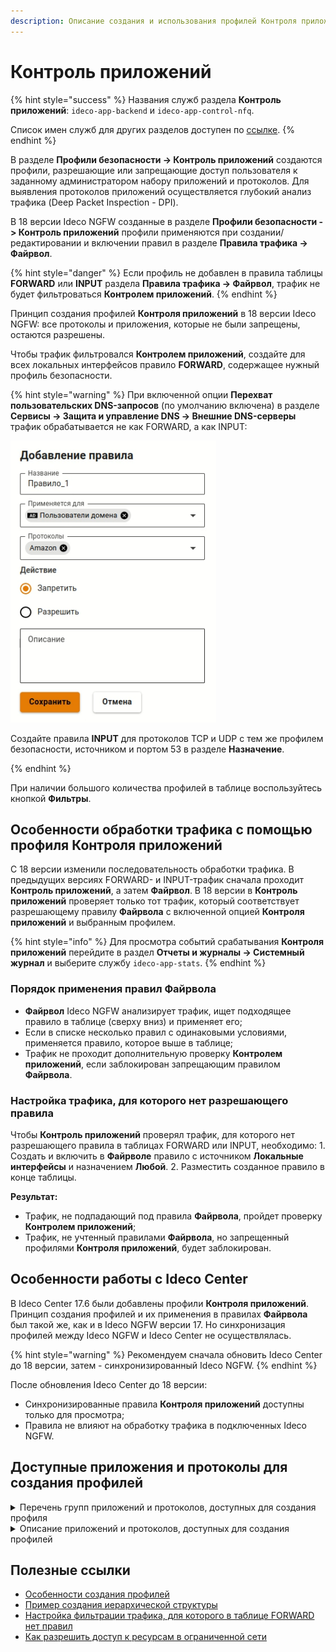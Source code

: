 ```yaml
---
description: Описание создания и использования профилей Контроля приложений. Особенности обработки трафика после обновления на 18 версию.
---
```


# Контроль приложений

{% hint style="success" %}
Названия служб раздела **Контроль приложений**: `ideco-app-backend` и `ideco-app-control-nfq`.

Список имен служб для других разделов доступен по [ссылке](/settings/server-management/terminal/README.md).
{% endhint %}

В разделе **Профили безопасности -> Контроль приложений** создаются профили, разрешающие или запрещающие доступ пользователя к заданному администратором набору приложений и протоколов. Для выявления протоколов приложений осуществляется глубокий анализ трафика (Deep Packet Inspection - DPI).

В 18 версии Ideco NGFW созданные в разделе **Профили безопасности -> Контроль приложений** профили применяются при создании/редактировании и включении правил в разделе **Правила трафика -> Файрвол**.

{% hint style="danger" %}
Если профиль не добавлен в правила таблицы **FORWARD** или **INPUT** раздела **Правила трафика -> Файрвол**, трафик не будет фильтроваться **Контролем приложений**.
{% endhint %}

Принцип создания профилей **Контроля приложений** в 18 версии Ideco NGFW: все протоколы и приложения, которые не были запрещены, остаются разрешены.

Чтобы трафик фильтровался **Контролем приложений**, создайте для всех локальных интерфейсов правило **FORWARD**, содержащее нужный профиль безопасности.

{% hint style="warning" %}
При включенной опции **Перехват пользовательских DNS-запросов** (по умолчанию включена) в разделе **Сервисы -> Защита и управление DNS -> Внешние DNS-серверы** трафик обрабатывается не как FORWARD, а как INPUT:

![](/.gitbook/assets/application-control5.png)

Создайте правила **INPUT** для протоколов TCP и UDP с тем же профилем безопасности, источником и портом 53 в разделе **Назначение**.

{% endhint %}

При наличии большого количества профилей в таблице воспользуйтесь кнопкой **Фильтры**.

## Особенности обработки трафика с помощью профиля Контроля приложений

С 18 версии изменили последовательность обработки трафика. В предыдущих версиях FORWARD- и INPUT-трафик сначала проходит **Контроль приложений**, а затем **Файрвол**. В 18 версии в  **Контроль приложений** проверяет только тот трафик, который соответствует разрешающему правилу **Файрвола** с включенной опцией **Контроля приложений** и выбранным профилем.

{% hint style="info" %}
Для просмотра событий срабатывания **Контроля приложений** перейдите в раздел **Отчеты и журналы -> Системный журнал** и выберите службу `ideco-app-stats`.
{% endhint %}

### Порядок применения правил Файрвола

* **Файрвол** Ideco NGFW анализирует трафик, ищет подходящее правило в таблице (сверху вниз) и применяет его;
* Если в списке несколько правил с одинаковыми условиями, применяется правило, которое выше в таблице;
* Трафик не проходит дополнительную проверку **Контролем приложений**, если заблокирован запрещающим правилом **Файрвола**.

### Настройка трафика, для которого нет разрешающего правила

Чтобы **Контроль приложений** проверял трафик, для которого нет разрешающего правила в таблицах FORWARD или INPUT, необходимо:
1\. Создать и включить в **Файрволе** правило с источником **Локальные интерфейсы** и назначением **Любой**.
2\. Разместить созданное правило в конце таблицы.

**Результат:**

* Трафик, не подпадающий под правила **Файрвола**, пройдет проверку **Контролем приложений**;
* Трафик, не учтенный правилами **Файрвола**, но запрещенный профилями **Контроля приложений**, будет заблокирован.

## Особенности работы с Ideco Center

В Ideco Center 17.6 были добавлены профили **Контроля приложений**. Принцип создания профилей и их применения в правилах **Файрвола** был такой же, как и в Ideco NGFW версии 17. Но синхронизация профилей между Ideco NGFW и Ideco Center не осуществлялась.

{% hint style="warning" %}
Рекомендуем сначала обновить Ideco Center до 18 версии, затем - синхронизированный Ideco NGFW.
{% endhint %}

После обновления Ideco Center до 18 версии:

* Синхронизированные правила **Контроля приложений** доступны только для просмотра;
* Правила не влияют на обработку трафика в подключенных Ideco NGFW.

## Доступные приложения и протоколы для создания профилей

<details>

<summary>Перечень групп приложений и протоколов, доступных для создания профиля</summary>

* Стриминговые сервисы;
* Веб-ресурсы;
* Компьютерные игры;
* Видео-контент;
* Реклама;
* Контент для взрослых;
* Передача данных;
* Облачные сервисы;
* Виртуальные ассистенты;
* RPC;
* IoT-Scada;
* Удаленный доступ;
* Обновления ПО;
* Сети;
* Социальные сети;
* Криптовалюты;
* Обмен файлами;
* Системные;
* Базы данных;
* VoIP;
* VPN;
* Кибербезопасность;
* Музыка;
* Командная работа;
* Магазины;
* Чаты и мессенджеры;
* Почта;
* Медиа-контент;
* Майнинг.

</details>

<details>
<summary>Описание приложений и протоколов, доступных для создания профилей</summary>

**1kxun** \
 Китайский видеосервис. На нем представлены различные анимационные фильмы, телевидение, спорт и кино.
 
**AccuWeather** \
 Частная американская медиа-компания, предоставляющая коммерческие услуги по прогнозированию погоды по всему миру.
 
**Activision** \
 Американская компания по изданию и разработке компьютерных игр, разработчик Call of Duty.
 
**AdobeConnect** \
 Платформа веб-конференций, которая позволяет пользователям проводить онлайн-встречи, вебинары.
 
**ADS_Analytic_Track** \
 Отслеживание и аналитика рекламы (mobile marketing analytics and attribution platform).
 
**AFP** \
 Протокол представительского и прикладного уровней сетевой модели OSI, предоставляющий доступ к файлам в MacOS X.
 
**AJP** \
 Протокол, который может проводить входящие запросы с веб-сервера до сервера приложений.
 
**Alibaba** \
 Китайская публичная компания, работающая в сфере интернет-коммерции, владелец веб-порталов Taobao.com, Tmall, Alibaba.com и ряда других.
 
**AliCloud** \
 Компания, предоставляющая ресурсы для облачных вычислений, дочерняя компания Alibaba Group.
 
**Amazon** \
 Американская компания-разработчик платформ электронной коммерции и публично-облачных вычислений.
 
**AmazonAlexa** \
 Облачная голосовая служба Amazon.
 
**AmazonAWS** \
 Коммерческое публичное облако, поддерживаемое и развиваемое компанией Amazon.
 
**AmazonVideo** \
 Cтриминговый сервис компании Amazon.
 
**AmongUs** \
 Многопользовательская компьютерная игра.
 
**AMQP** \
 Открытый протокол прикладного уровня для передачи сообщений между компонентами системы.
 
**ANSI_C1222** \
 Протокол прикладного уровня, предназначенный для использования в сетях электросчетчиков Smart Grid.
 
**AnyDesk** \
 Приложение для удаленного рабочего стола, распространяемое AnyDesk Software GmbH.
 
**Apple** \
 Компания-производитель смартфонов и компьютерной техники.
 
**AppleiCloud** \
 Облачное хранилище от компании Apple, которое предоставляет пользователям доступ к их музыке, фотографиям, документам и другим файлам с любого устройства.
 
**AppleiTunes** \
 Медиаплеер для организации и воспроизведения музыки и фильмов, разработанный компанией Apple и бесплатно распространявшийся для платформ MacOS и Windows.
 
**ApplePush** \
 Сервис, созданный Apple для отправки уведомлений от сторонних приложений на устройства Apple.
 
**AppleSiri** \
 Облачный персональный помощник и вопросно-ответная система компании Apple.
 
**AppleStore** \
 Онлайн-магазин техники Apple и аксессуаров к ней.
 
**AppleTVPlus** \
 Американский стриминговый сервис, принадлежащий и управляемый компанией Apple.
 
**Armagetron** \
 Свободная компьютерная игра для операционных систем Linux, Windows, MacOS, FreeBSD и AmigaOS 4.
 
**AVAST** \
 Семейство антивирусных программ, разработанных компанией Avast для операционных систем Windows, MacOS, Android и iOS.
 
**AVASTSecureDNS** \
 Сервис защищенных DNS-серверов от компании Avast.
 
**Azure** \
 Облачная платформа компании Microsoft. Предоставляет возможность разработки, выполнения приложений и хранения данных на серверах, расположенных в распределенных дата-центрах.
 
**BACnet** \
 Сетевой протокол, применяемый в системах автоматизации зданий и сетях управления.
 
**Badoo** \
 Приложение для онлайн-знакомств.
 
**BeckhoffADS** \
 Открытый протокол обмена данными ADS на базе TCP/IP для общения с контроллером, разработанный BECKHOFF.
 
**BFCP** \
 Протокол предназначен для обмена презентациями и демонстрации рабочего стола в рамках видеоконференции.
 
**BFD** \
 Протокол обнаружения двунаправленной пересылки, который используется для обнаружения неисправностей между двумя маршрутизаторами или коммутаторами.
 
**BGP** \
 Протокол динамической маршрутизации.
 
**BITCOIN** \
 Криптовалюта, использующая децентрализованную систему для записи транзакций в блокчейне.
 
**BitTorrent** \
 Пиринговый протокол для кооперативного обмена файлами через интернет.
 
**BJNP** \
 Протокол обнаружения служб локальной сети, используемый принтерами и сканерами Canon. Компьютерные системы используют этот протокол для автоматического обнаружения устройств Canon в сети.
 
**Bloomberg** \
 Американская компания, информационное агентство, один из двух ведущих американских поставщиков финансовой информации для профессиональных участников финансовых рынков.
 
**Bluesky** \
 Bluesky Socialg представляет собой децентрализованную социальную платформу для микроблогов.
 
**Cachefly** \
 Поставщик сети доставки контента.
 
**CAPWAP** \
 Cетевой протокол с возможностью взаимодействия, который позволяет центральному контроллеру доступа к беспроводной локальной сети управлять набором беспроводных оконечных точек.
 
**Cassandra** \
 Распределенная система управления базами данных, относящаяся к классу NoSQL-систем и рассчитанная на создание масштабируемых хранилищ данных, представленных в виде хеша.
 
**Ceph** \
 Свободная программная объектная сеть хранения, обеспечивающая как файловый, так и блочный интерфейсы доступа.
 
**CHECKMK** \
 Протокол используется для мониторинга серверных и контейнерных систем в ИТ-инфраструктуре.
 
**CIP** \
 Информационно-управляющий протокол, который обеспечивает обмен сообщениями ввода/вывода в реальном времени и прямой обмен информационными сообщениями.
 
**CiscoSkinny** \
 Корпоративный (проприетарный) VoIP-протокол для управления взаимодействием между оконечными телефонными устройствами и сервером телефонной системы (IP-АТС).
 
**CiscoVPN** \
 Протокол VPN, разработанный компанией Cisco Systems.
 
**Citrix** \
 Программа, предоставляющая доступ к приложениям и рабочим столам с удаленного клиентского устройства с помощью ресурсов Citrix Virtual Apps and Desktops и Citrix DaaS.
 
**ClickHouse** \
 Система управления базами данных с открытым исходным кодом, построенная на основе колонок.
 
**Cloudflare** \
 Американская компания, предоставляющая услуги CDN, защиту от DDoS-атак, безопасный доступ к ресурсам и серверы DNS.
 
**CloudflareWarp** \
 Бесплатный VPN от CloudFlare, который проксирует все сетевые запросы в системе (включая обновления Windows и др. ПО, трафик многопользовательских игр, торренты).
 
**CNN** \
 Американский круглосуточный кабельный телеканал новостей.
 
**COAP** \
 Протокол для взаимодействия простых устройств, например, датчиков малой мощности, выключателей, клапанов, которые управляются или контролируются удаленно через интернет.
 
**CoD_Mobile** \
 Бесплатный шутер для устройств iOS и Android.
 
**Collectd** \
 Демон Unix, который собирает, передает и хранит данные о производительности компьютеров и сетевого оборудования.
 
**Controller_Area_Network** \
 Стандарт протокола связи, используемый для обмена данными между устройствами в автомобильной промышленности и других промышленных приложениях.
 
**Corba** \
 Технологический стандарт написания распределенных приложений, продвигаемый консорциумом OMG, и соответствующая ему информационная технология.
 
**CPHA** \
 Алгоритм хеширования, который может использоваться для безопасного хранения паролей в PTC.
 
**Crashlytics** \
 Инструмент отчетности о сбоях, который помогает выявлять ошибки.
 
**Crossfire** \
 Южнокорейский тактический сетевой шутер от первого лица, разработанный компанией SmileGate.
 
**CryNetwork** \
 Составной модуль для создания многопользовательских игр.
 
**Cybersec** \
 Компании сферы кибербезопасности: checkpoint.com norton.com, kaspersky.com, fortinet.com.
 
**Dailymotion** \
 Французский видеохостинг.
 
**DataSaver** \
 Функция для Chrome, которая позволяет значительно сократить использование мобильных данных.
 
**Dazn** \
 Спортивный стриминговый сервис.
 
**DCERPC** \
 Система удаленного вызова процедур, разработанная для Distributed Computing Environment.
 
**Deezer** \
 Французский интернет-сервис потоковой передачи музыки.
 
**DHCP** \
 Протокол, позволяющий сетевым устройствам автоматически получать IP-адрес и другие параметры, необходимые для работы в сети.
 
**DHCPV6** \
 Протокол динамического конфигурирования хостов для межсетевого протокола версии 6.
 
**Diameter** \
 Cеансовый протокол, созданный, отчасти, для преодоления некоторых ограничений протокола RADIUS.
 
**DirecTV** \
 Компания прямого теле-радиовещания в США, сигналы цифрового спутникового телевидения и радио передаются на территорию США и Латинской Америки.
 
**Discord** \
 Кроссплатформенная проприетарная система мгновенного обмена сообщениями с поддержкой VoIP и видеоконференций, предназначенная для использования различными сообществами по интересам.
 
**DisneyPlus** \
 Американский сервис потокового вещания типа OTT на основе подписки.
 
**DLEP** \
 Протокол маршрутизации с учетом радиосвязи (RAR).
 
**DNP3** \
 Протокол передачи данных, используемый для связи между компонентами АСУ ТП.
 
**DNS** \
 Протокол, используемый для получения IP адреса хоста по его доменному имени.
 
**DNScrypt** \
 Протокол шифрования DNS-трафика.
 
**Dofus** \
 Массовая многопользовательская ролевая онлайн-игра (MMORPG), использующая Flash-графику и фэнтезийный сеттинг.
 
**DoH_DoT** \
 Протокол защиты DNS-трафика (запросов и ответов) от перехвата и подмены. В том числе включает в себя обычные DNS-запросы адресов DoT/DoH-серверов.
 
**Dota2** \
 Многопользовательская командная компьютерная игра в жанре MOBA, разработанная и изданная корпорацией Valve.
 
**DRDA** \
 Набор протоколов, обеспечивающих возможность связи между программами и системами баз данных на разных платформах и позволяющих распределять реляционные данные по нескольким платформам.
 
**Dropbox** \
 Файловый хостинг компании Dropbox Inc, включающий персональное облачное хранилище, синхронизацию файлов и программу-клиент.
 
**DTLS** \
 Протокол передачи данных, обеспечивающий защищенность соединений для протоколов, использующих датаграммы.
 
**EAQ** \
 Entitade Aferidora da Qualidade de Banda Larga - эксцентричный протокол VoIP/конференц-связи, который редко встречается в реальной жизни.
 
**eBay** \
 Американская компания, предоставляющая услуги в областях интернет-аукционов и интернет-магазинов.
 
**Edgecast** \
 Децентрализованное приложение для потоковой передачи видео, построенное на собственной технологии блокчейн THETA со смарт-контрактами.
 
**eDonkey** \
 Файлообменная сеть, построенная по принципу P2P на основе сетевого протокола прикладного уровня MFTP.
 
**EGP** \
 Устаревший протокол обмена информации между маршрутизаторами нескольких автономных систем.
 
**Elasticsearch** \
 Тиражируемая программная поисковая система.
 
**ElectronicArts** \
 Американская публичная транснациональная корпорация, занимающаяся распространением и изданием компьютерных игр (FIFA, Battlefield).
 
**EpicGames** \
 Американская компания, занимающаяся разработкой компьютерных игр и программного обеспечения, в частности - Fortnite.
 
**ETHEREUM** \
 Криптовалюта и платформа для создания децентрализованных онлайн-сервисов на базе блокчейна.
 
**EthernetGlobalData** \
 Протокол связи, разработанный GE Fanuc Automation для обмена данными в реальном времени между устройствами автоматизации и системами управления с использованием стандартной технологии Ethernet.
 
**EthernetIP** \
 Промышленный сетевой стандарт, который поддерживает неявный обмен сообщениями (обмен сообщениями ввода/вывода в реальном времени), явный обмен (обмен сообщениями) или оба и использует широко распространенные коммерческие чипы связи Ethernet и физические носители.
 
**Ether-S-Bus** \
 Промышленный протокол управления, используемый компанией SAIA Burgess.
 
**EtherSIO** \
 Протокол используется для передачи данных между программируемыми логическими контроллерами и удаленными устройствами ввода/вывода производства компании Saia-Burgess Controls Ltd.
 
**Facebook** \
 Крупнейшая социальная сеть в мире, которой владеет компания Meta Platforms.
 
**FacebookMessenger** \
 Приложение для обмена мгновенными сообщениями и видео, созданное Meta.
 
**FacebookVoip** \
 Голосовые и видеозвонки в FaceBook.
 
**FastCGI** \
 Клиент-серверный протокол взаимодействия веб-сервера и приложения, дальнейшее развитие технологии CGI.
 
**FbookReelStory** \
 Короткие видеоролики на Facebook.
 
**FINS** \
 Открытый протокол связи поддерживаемый большинством контроллеров и сетей разработки компании Omron.
 
**FIX** \
 Протокол передачи данных, являющийся международным стандартом для обмена данными между участниками биржевых торгов в режиме реального времени.
 
**FLUTE** \
 Доставка файлов по однонаправленному транспорту.
 
**FortiClient** \
 Комплексное решение безопасности, предназначенное для защиты компьютеров и ноутбуков. Также имеет версии для планшетов и мобильных устройств под управлением Android и Apple iOS.
 
**FTP_CONTROL** \
 Протокол, предназначенный для передачи файлов в компьютерных сетях.
 
**FTP_DATA** \
 Протокол доступа, предназначенный для удаленной передачи файлов в компьютерных сетях.
 
**FTPS** \
 Расширение широко используемого протокола передачи файлов FTP, которое добавляет поддержку для криптографических протоколов уровней транспортной безопасности и защищенных сокетов.
 
**Fuze** \
 Файловая система в пользовательском пространстве для Unix-подобных операционных систем, позволяющая непривилегированным пользователям создавать собственные файловые системы без редактирования кода ядра.
 
**GaijinEntertainment** \
 Частная компания, разработчик и издатель компьютерных игр, в частности - War Thunder.
 
**Gearman** \
 Платформа приложений с открытым исходным кодом, предназначенная для распределения соответствующих компьютерных задач на несколько компьютеров.
 
**GeForceNow** \
 Облачный игровой сервис компании Nvidia.
 
**GenshinImpact** \
 Компьютерная игра в жанре action-adventure с открытым миром и элементами RPG, разработанная китайской компанией miHoYo Limited.
 
**Git** \
 Распределенная система управления версиями.
 
**GitHub** \
 Крупнейший веб-сервис для хостинга IT-проектов и их совместной разработки.
 
**GitLab** \
 Веб-инструмент жизненного цикла DevOps с открытым исходным кодом, представляющий систему управления репозиториями кода для Git с собственной вики, системой отслеживания ошибок, CI/CD пайплайном и другими функциями.
 
**GMail** \
 Бесплатная почтовая служба от компании Google. Предоставляет доступ к почтовым ящикам через веб-интерфейс и по протоколам POP3, SMTP и IMAP, а также в приложении Gmail на Android.
 
**Gnutella** \
 Протокол для распределенного обмена файлами, в основном, музыкальными.
 
**Google** \
 Американская технологическая компания, которая специализируется на поисковых технологиях, искусственном интеллекте, онлайн-рекламе, программном обеспечении, бытовой электронике.
 
**GoogleCall** \
 Аудио- и видеозвонки, совершаемые с помощью (любых) приложений Google (например, Google Meet).
 
**GoogleChat** \
 Коммуникационный сервис, разработанный компанией Google.
 
**GoogleClassroom** \
 Облачная платформа для организации образовательного процесса.
 
**GoogleCloud** \
 Предоставляемый компанией Google набор облачных служб. Выполняются на той же инфраструктуре, которую Google использует для своих продуктов, предназначенных для конечных потребителей.
 
**GoogleDocs** \
 Текстовый онлайн-процессор, входящий в состав бесплатного веб-пакета редакторов GoogleDocs.
 
**GoogleDrive** \
 Сервис хранения, редактирования и синхронизации файлов, разработанный компанией Google. Его функции включают хранение файлов в интернете, общий доступ к ним и совместное редактирование.
 
**GoogleMaps** \
 Набор приложений, построенных на основе бесплатного картографического сервиса и технологии, предоставляемых компанией Google.
 
**GoogleMeet** \
 Сервис видео-телефонной связи и видеоконференций, разработанный компанией Google.
 
**GoogleServices** \
 Набор приложений и API, которые реализуют дополнительные возможности на устройствах Android. Сервисы Google для мобильных устройств включают основные приложения: Google Play, Gmail, Google Map, YouTube и Chrome.
 
**GoTo** \
 Американская компания, предоставляющая услуги телефонных систем для бизнеса, контакт-центров и продукты для ИТ-поддержки.
 
**GRE** \
 Протокол туннелирования сетевых пакетов, разработанный компанией Cisco Systems.
 
**GTP_C** \
 Группа протоколов соединения на основе IP, используемая в сетях GSM, UMTS и LTE.
 
**GTP_PRIME** \
 Группа протоколов связи на основе IP, используемых для передачи услуг пакетной радиосвязи общего пользования (GPRS) в сетях GSM, UMTS, LTE.
 
**GTP_U** \
 Протокол используется для транспортировки пользовательских данных между пакетной сетью и радиосетью.
 
**GTP** \
 Протокол туннелирования GPRS.
 
**Guildwars** \
 Фэнтезийная массовая многопользовательская ролевая онлайн-игра, разработанная компанией ArenaNet и выпущенная компанией NCsoft в 2005 году.
 
**H323** \
 Набор стандартов для передачи мультимедиа-данных по сетям с пакетной передачей.
 
**HalfLife2** \
 Компьютерная игра, научно-фантастический шутер от первого лица.
 
**HAProxy** \
 Программное обеспечение для балансировки нагрузки для TCP и HTTP-приложений посредством распределения входящих запросов на несколько обслуживающих серверов.
 
**HART-IP** \
 Адресуемый по магистрали удаленный преобразователь по IP. В основном используется для обмена данными в качестве стандартного глобального протокола между интеллектуальными устройствами и системой управления и некоторой интеллектуальной системой.
 
**HBO** \
 Американский телеканал, принадлежащий компании WarnerMedia.
 
**Heroes_of_the_Storm** \
 Онлайн-игра, разработанная Blizzard Entertainment для Microsoft Windows и MacOS.
 
**HiSLIP** \
 Коммуникационный протокол для измерительного и тестового оборудования с использованием технологии VISA.
 
**HL7** \
 Стандарт обмена, управления и интеграции электронной медицинской информации.
 
**HLS** \
 Протокол для потоковой передачи медиа на основе HTTP, разработанный компанией Apple.
 
**HotspotShield** \
 Программное обеспечение для организации виртуальной частной сети, обеспечивающей безопасную передачу данных по шифрованному соединению, защищенному от прослушивания.
 
**HP_VIRTGRP** \
 Протокол HP Virtual Machine Group Management - часть пакета виртуализации, используемого в серверных средах HP.
 
**HSRP** \
 Протокол маршрутизации семейства FHRP (англ. First-hop redundancy protocols), разработанный компанией Cisco и стандартизованный в RFC 2281.
 
**HTTP_Connect** \
 Метод HTTP, который запускает двустороннюю связь с запрошенным ресурсом. Метод можно использовать для открытия туннеля.
 
**HTTP_Proxy** \
 Тип прокси-сервера, который действует как сервер-посредник между клиентом и веб-сервером.
 
**HTTP** \
 Протокол для получения с серверов гипертекстовых документов в формате HTML.
 
**HTTP2** \
 Вторая крупная версия сетевого протокола HTTP, используемая для доступа к World Wide Web.
 
**Huawei** \
 Трафик устройств Huawei.
 
**HuaweiCloud** \
 Мобильное облако Huawei.
 
**Hulu** \
 Cтриминговый сервис по подписке, принадлежащий The Walt Disney Company.
 
**i3D** \
 Протокол с низкой задержкой, используемый в основном игровыми серверами.
 
**IAX** \
 Протокол обмена VoIP-данными между IP-АТС Asterisk и другим аналогичным софтсвичом или VoIP-телефоном.
 
**IceCast** \
 Протокол для организации потокового цифрового аудиовещания и видеовещания.
 
**iCloudPrivateRelay** \
 Сервис для маскировки IP-адреса пользователя с целью сохранения его конфиденциальности.
 
**ICMP** \
 Протокол третьего уровня модели OSI, который используется для диагностики проблем со связностью в сети.
 
**ICMPV6** \
 Протокол управляющих сообщений для межсетевого протокола версии 6.
 
**IEC60870** \
 Набор протоколов для контроля и управления с использованием постоянного соединения.
 
**IEC62056** \
 Набор стандартов Международной электротехнической комиссии для обмена данными учета электроэнергии.
 
**IEEE-C37118** \
 Потоковый протокол для обмена и передачи данных синхрофазоров (или PMU), которые фиксируют устойчивое состояние или динамический отклик энергосистемы. Обеспечивает высокоскоростную передачу большого количества данных в режиме реального времени.
 
**IFLIX** \
 Малайзийский бесплатный видеосервис.
 
**IGMP** \
 Протокол управления групповой передачей данных в сетях, основанных на протоколе IP. Используется маршрутизаторами и IP-узлами для организации сетевых устройств в группы.
 
**iHeartRadio** \
 Американская платформа бесплатного вещания, подкастов и потокового радио, принадлежащая iHeartMedia.
 
**IMAP** \
 Протокол для доступа к электронной почте.
 
**IMAPS** \
 Протокол для осуществления доступа к электронной почте, включающий в себя обязательное шифрование.
 
**IMO** \
 Веб-сервис и кроссплатформенное приложение для мгновенного обмена сообщениями и VoIP-звонков.
 
**Instagram** \
 Американская социальная сеть для обмена фотографиями и видео.
 
**IP_in_IP** \
 Протокол IP-туннелирования, который инкапсулирует один IP-пакет в другой IP-пакет.
 
**IP_PIM** \
 Семейство многоадресных протоколов маршрутизации для IP сетей, созданное для решения проблем групповой маршрутизации.
 
**IPP** \
 Протокол, используемый для передачи документов на печать.
 
**IPSec** \
 Набор протоколов для обеспечения защиты данных, передаваемых по межсетевому протоколу IP.
 
**iQIYI** \
 Китайская онлайн-видеоплатформа, предлагающая широкий спектр оригинального и лицензионного контента, включая фильмы, драмы, развлекательные шоу и аниме.
 
**IRC** \
 Протокол прикладного уровня для обмена сообщениями в режиме реального времени.
 
**ISO9506-1-MMS** \
 Протокол передачи данных реального времени и команд диспетчерского управления между сетевыми устройствами и/или программными приложениями.
 
**Jabber** \
 Протокол основе на XML, открытый для использования. Предназначен для мгновенного обмена сообщениями и информацией о присутствии в режиме, приближенному к реального времени.
 
**JRMI** \
 Протокол удаленного вызова методов Java.
 
**JSON-RPC** \
 Протокол удаленного вызова процедур, использующий JSON для кодирования сообщений.
 
**Kafka** \
 Распределенный программный брокер сообщений с открытым исходным кодом.
 
**KakaoTalk_Voice** \
 Популярный в Южной Корее мессенджер, который поддерживает мгновенную передачу сообщений, позволяет отправлять файлы, а также совершать аудиозвонки и видеозвонки.
 
**KakaoTalk** \
 Бесплатное мобильное приложение для мгновенного обмена сообщениями для смартфонов.
 
**KCP** \
 Протокол связи, который максимально использует полосу пропускания для надежной связи с низкой задержкой.
 
**Kerberos** \
 Протокол аутентификации, который предлагает механизм взаимной аутентификации клиента и сервера перед установлением связи между ними.
 
**Kismet** \
 Сетевой детектор, анализатор пакетов и система обнаружения вторжений для беспроводных локальных сетей стандарта 802.11.
 
**KNXnet_IP** \
 Протокол автоматизации зданий, который обеспечивает обмен данными и управляющей информацией через IP-сети, расширяя стандарт KNX для автоматизации дома и зданий.
 
**LastFM** \
 Сервис для прослушивания музыки онлайн.
 
**LDAP** \
 Протокол для доступа к службе каталогов X.500.
 
**LDP** \
 Протокол маршрутизации, используемый для установления и поддержания путей с коммутацией меток в сети с многопротокольной коммутацией меток (MPLS).
 
**Likee** \
 Социальная сеть, пользователи которой могут создавать и распространять короткие музыкальные видео.
 
**Line** \
 Приложение для смартфонов и ПК, средство моментального обмена сообщениями.
 
**LineCall** \
 Система звонков/видеоконференций, используемая в популярном мобильном приложении для обмена сообщениями LINE.
 
**Linkedin** \
 Американская социальная сеть для поиска и установления деловых контактов.
 
**LISP** \
 Протокол маршрутизации, построенный на идее разделения топологического расположения точки присоединения к сети и идентификации узла.
 
**Livestream** \
 Платная стриминговая платформа, которая позволяет клиентам загружать живое видео со своих мобильных устройств и компьютерных камер через интернет.
 
**LLMNR** \
 Протокол, основанный на формате пакета данных DNS, который позволяет компьютерам выполнять разрешение имен хостов в локальной сети.
 
**LoLWildRift** \
 League of Legends: Wild Rift - мобильная игра в жанре MOBA.
 
**LotusNotes** \
 Программный продукт, платформа для автоматизации совместной деятельности рабочих групп, содержащий в себе средства электронной почты, персональных и групповых электронных календарей, службы мгновенных сообщений и среду исполнения приложений делового взаимодействия.
 
**MapleStory** \
 Бесплатная многопользовательская ролевая онлайн-игра, разработанная южнокорейской компанией Wizet.
 
**Mastodon** \
 Бесплатное программное обеспечение с открытым исходным кодом для запуска самостоятельных служб социальных сетей. Он имеет функции микроблогов, аналогичные Twitter.
 
**MDNS** \
 Многоадресный протокол DNS, используемый для преобразования имени хостов в IP-адреса в небольших сетях, не включающих локальный сервер имен.
 
**Megaco** \
 Протокол для управления функциями шлюза на границе пакетной сети.
 
**Memcached** \
Протокол кеширования, используемый для ускорения динамических веб-приложений путем кеширования данных в памяти.

**MerakiCloud** \
 Сервис компании Cisco, предоставляющий доступ к облачным технологиям.
 
**MGCP** \
 Протокол управления медиашлюзами.
 
**Microsoft** \
 Американская корпорация-разработчик в сфере проприетарного программного обеспечения для различного рода вычислительной техники: персональных компьютеров, игровых приставок, КПК, мобильных телефонов и прочего.
 
**Microsoft365** \
 Набор веб-сервисов на основе платформы Microsoft Office, электронная почта, функции для общения и управления документами, которые распространяются на основе подписки по схеме программное обеспечение как услуга.
 
**Mining** \
 Протоколы, использующиеся программами-майнерами.
 
**Modbus** \
 Протокол, основанный на архитектуре ведущий - ведомый, применяется в промышленности для организации связи между электронными устройствами.
 
**Monero** \
 Криптовалюта на основе протокола CryptoNote, ориентированная на повышенную конфиденциальность транзакций.
 
**MongoDB** \
 Протокол, используемый для взаимодействия клиентов и серверов MongoDB.
 
**MPEG_TS** \
 Протокол для передачи аудиоданных и видеоданных, описанных в MPEG2.
 
**MpegDash** \
 Протокол потоковой передачи данных, предоставляющий возможность доставки потокового мультимедиа-контента через интернет по протоколу HTTP.
 
**MQTT** \
 Упрощенный сетевой протокол, работающий поверх, ориентированный на обмен сообщениями между устройствами по принципу "издатель - подписчик".
 
**MS_OneDrive** \
 Облачное хранилище компании Microsoft. Является частью спектра онлайновых услуг Windows Live.
 
**MS-RPCH** \
 Microsoft RPC-over-HTTP (RPC через HTTP) позволяет клиентам RPC подключаться через интернет к программам сервера RPC и выполнять удаленные вызовы процедур.
 
**MsSQL-TDS** \
 Протокол прикладного уровня, используемый для передачи данных между сервером базы данных и клиентом.
 
**Mullvad** \
 Сервис по поставке услуг виртуальной частной сети (VPN) с открытым исходным кодом, работает с использованием протоколов WireGuard и OpenVPN.
 
**Mumble** \
 Свободное кроссплатформенное VoIP-приложение с открытым кодом, включающее особую технологию «позиционирования звука», как основную отличительную особенность.
 
**Munin** \
 Бесплатное программное приложение для мониторинга компьютерных систем, сети и инфраструктуры с открытым исходным кодом.
 
**MySQL** \
 Протокол, используемый для взаимодействия клиентов и серверов MySQL.
 
**Nano** \
 Консольный текстовый редактор для UNIX и Unix-подобных операционных систем.
 
**NAT-PMP** \
 Сетевой протокол для автоматической установки параметров преобразования сетевых адресов и конфигураций переадресации портов без участия пользователя.
 
**Nats** \
 Система обмена сообщениями с открытым исходным кодом.
 
**NestLogSink** \
 Система логирования для домашней системы пожарной безопасности от Google.
 
**NetBIOS** \
 Протокол, используемый для обнаружения компьютеров в сети.
 
**NetEaseGames** \
 Трафик различных игр NetEase.
 
**Netflix** \
 Cтриминговый сервис фильмов и сериалов.
 
**NetFlow** \
 Протокол, предназначенный для учета сетевого трафика, разработанный компанией Cisco Systems.
 
**NFS** \
 Протокол сетевого доступа к файловым системам.
 
**Nintendo** \
 Японская компания, специализирующаяся на создании видеоигр и игровых систем.
 
**NOE** \
 New Office Environment - протокол VoIP, используемый совместимыми телефонными системами Alcatel-Lucent.
 
**NoMachine** \
 Проект итальянской компании Medialogic S.p.A. для дистанционной работы.
 
**Ntop** \
 Программное обеспечение, которое исследует компьютерную сеть.
 
**NTP** \
 Протокол для синхронизации внутренних часов компьютера.
 
**Nvidia** \
 Американская технологическая компания, разработчик графических процессоров и систем на чипе (SoC).
 
**OCS** \
 Спецификация программных интерфейсов класса REST для интеграции социальных интернет-коммуникаций в среды рабочего стола.
 
**OCSP** \
 Протокол, используемый для получения статуса отзыва цифрового сертификата X.509.
 
**OICQ** \
 Распространенный в Китае сервис мгновенного обмена сообщениями.
 
**Ookla** \
 Американская компания, которая владеет сервисом по измерению скорости интернета Speedtest.
 
**OPC-UA** \
 Программный интерфейс для промышленного протокола связи и модели данных. Используется для связи между конечными устройствами различных производителей по принципу клиент/сервер.
 
**OpenDNS** \
 Протокол, предоставляющий общедоступные DNS-серверы.
 
**OpenFlow** \
 Протокол управления процессом обработки данных, передающихся по сети маршрутизаторами и коммутаторами.
 
**OpenVPN** \
 Протокол VPN c открытым исходным кодом.
 
**OpenWire** \
 Библиотека программирования потоков данных с открытым исходным кодом.
 
**OperaVPN** \
 VPN-клиент, встроенный в браузер Opera.
 
**Oracle** \
 Американская компания, специализируется на выпуске систем управления базами данных, связующего программного обеспечения, бизнес-приложений.
 
**OSPF** \
 Протокол динамической маршрутизации, основанный на технологии отслеживания состояния канала.
 
**Outlook** \
 Персональный информационный менеджер с функциями почтового клиента, входящий в пакет офисных программ Microsoft Office.
 
**Pandora** \
 Тип цифровой криптовалюты.
 
**Pastebin** \
 Веб-приложение, которое позволяет загружать отрывки текста, обычно фрагменты исходного кода, для возможности просмотра окружающими.
 
**PathofExile** \
 Бесплатная онлайн-ролевая игра в жанре экшен.
 
**PFCP** \
 Протокол, используемый для связи между функциями управления (CP) и пользователя (UP) в сетях 4G и 5G.
 
**PGM** \
 Протокол надежной многоадресной передачи данных.
 
**Pinterest** \
 Социальный интернет-сервис, фотохостинг, позволяющий пользователям добавлять в режиме онлайн-изображения.
 
**Playstation** \
 Игровая приставка, разработанная компанией Sony Computer Entertainment.
 
**PlayStore** \
 Онлайн-магазин приложений для Android.
 
**Pluralsight** \
 Платформа для онлайн-обучения.
 
**POP3** \
 Протокол, используемый клиентами электронной почты для получения почты с удаленного сервера по TСP.
 
**POPS** \
 Протокол, используемый клиентами электронной почты для получения почты с удаленного сервера по TCP, включающий в себя обязательное шифрование.
 
**PostgreSQL** \
 Протокол, используемый для взаимодействия клиентов и серверов PostgreSQL.
 
**PPTP** \
 Туннельный протокол типа точка-точка, позволяющий компьютеру устанавливать защищенное соединение с сервером за счет создания специального туннеля в стандартной, незащищенной сети.
 
**PrivateInternetAccess** \
 Персональная служба VPN.
 
**PROFINET_IO** \
 Протокол для связи реального времени (RT) и изохронного реального времени (IRT) с децентрализованной периферией.
 
**Protobuf** \
 Протокол сериализации (передачи) структурированных данных, предложенный Google как эффективная бинарная альтернатива текстовому формату XML.
 
**ProtonVPN** \
 Сервис по поставке услуг виртуальной частной сети (VPN), управляемый швейцарской компанией Proton AG.
 
**Psiphon** \
 Бесплатный инструмент для обхода цензуры в интернете с открытым исходным кодом, в котором используется сочетание технологий защищенной связи и обфускации.
 
**PTPv2** \
 Протокол синхронизации для промышленных сетей.
 
**QQ** \
 Протокол мгновенного обмена сообщениями.
 
**QUIC** \
 Экспериментальный интернет-протокол, позволяющий мультиплексировать несколько потоков данных между двумя компьютерами. Протокол работает поверх протокола UDP и содержит возможности шифрования, эквивалентные TLS и SSL.
 
**RADIUS** \
 Протокол удаленной аутентификации пользователей, представляет собой ключевой элемент в обеспечении безопасности и управлении доступом в сетях.
 
**Radmin** \
 Программа удаленного администрирования ПК для платформы Windows, которая позволяет полноценно работать на нескольких удаленных компьютерах с помощью графического интерфейса.
 
**Raft** \
 Компьютерная игра в жанре симулятор выживания в открытом мире, разработанная шведской компанией Redbeet Interactive и изданная Axolot Games.
 
**RakNet** \
 Кроссплатформенный сетевой сервис, разработанный Oculus VR для использования в игровой индустрии.
 
**RDP** \
 Протокол удаленного рабочего стола.
 
**Reddit** \
 Сайт, сочетающий черты социальной сети и форума, где зарегистрированные пользователи могут размещать ссылки на понравившуюся информацию в интернете и обсуждать ее.
 
**RESP** \
 Двоичный протокол, в котором используются управляющие последовательности, закодированные в стандартном ASCII.
 
**RiotGames** \
 Американская компания, разработчик видеоигр, издатель и организатор киберспортивных турниров (League of Legends).
 
**RipeAtlas** \
 Протокол зонда RIPE Atlas используется для крупнейшей в мире активной сети измерения Интернета.
 
**RMCP** \
 Протокол многоадресной передачи с ретрансляцией для предоставления услуг сквозной многоадресной передачи данных по сетям на базе IP-протокола.
 
**Roblox** \
 Игровая онлайн-платформа и система создания игр, позволяющая любому пользователю создавать свои собственные и играть в созданные другими игры.
 
**Roughtime** \
 Протокол с криптографической защитой на базе UDP, который используется для синхронизации времени серверов.
 
**RSH** \
 Протокол, позволяющий подключаться удаленно к устройству и выполнять на нем команды.
 
**RSYNC** \
 Утилита для удаленной синхронизации и копирования файлов.
 
**RTCP** \
 Протокол управления передачей в реальном времени.
 
**RTMP** \
 Проприетарный протокол потоковой передачи данных, в основном используемый для передачи потокового видео и аудиопотоков с веб-камер через интернет.
 
**RTP** \
 Протокол, используемый при передаче трафика реального времени.
 
**RTPS** \
 Real-Time Publish-Subscribe Protocol - это протокол реального времени для распределённых систем, обеспечивающий обмен структурированными данными.
 
**RTSP** \
 Real Time Streaming Protocol - потоковый протокол реального времени - позволяет управлять вещанием: выполнять несколько команд, такие как "старт", "стоп", "переход на определенное время".
  
**RX** \
 Клиент-серверный RPC-протокол, расширенная и объединенная версия старых протоколов R и RFTP.
 
**S7Comm** \
 Собственный протокол Siemens, который позволяет взаимодействовать с программируемыми логическими контроллерами (ПЛК) семейства Siemens S7-300/400.
 
**S7CommPlus** \
 Собственный протокол Siemens, который позволяет взаимодействовать с программируемыми логическими контроллерами (ПЛК) семейства Siemens S7-300/400. Сложнее протокола S7Comm и использует двухбайтовое поле под названием ID сессии для защиты от атак воспроизведения.
 
**Salesforce** \
 Американская компания, разработчик одноименной CRM-системы, предоставляемой по модели SaaS.
 
**SAP** \
 Протокол позволяет сетевым устройствам постоянно корректировать данные о том, какие сервисные услуги имеются сейчас в сети.
 
**SCTP** \
 Протокол управления потоком передачи с установлением соединения, как TCP, но передающий данные сообщениями, как UDP.
 
**SD-RTN** \
 Software Defined Real-time Network - собственный протокол компании Agora, предназначен для потоковой передачи данных с низкой задержкой.
 
**Service_Location_Protocol** \
 Протокол обнаружения сервисов, который позволяет компьютерам и иным устройствам находить сервисы в локальной сети без предварительной конфигурации.
 
**sFlow** \
 Протокол, используемый для сбора, отправки и анализа информации о сетевом трафике в целях мониторинга.
 
**Showtime** \
 Американский кабельный телевизионный канал.
 
**Signal** \
 Криптографический протокол, созданный для обеспечения сквозного шифрования голосовых вызовов, видеозвонков и мгновенных сообщений.
 
**SignalVoip** \
 Протокол голосовой связи в мессенджере Signal.
 
**Sina** \
 Китайская интернет-компания, владеет аналогом Twitter - сервисом Sina Weibo.
 
**SinaWeibo** \
 Китайский сервис микроблогов, запущенный компанией Sina Corp.
 
**SIP** \
 Протокол передачи данных, описывающий способ установления и завершения пользовательского сеанса связи, включающего обмен мультимедийным содержимым (IP-телефония, видео- и аудиоконференции, мгновенные сообщения, онлайн-игры).
 
**SiriusXMRadio** \
 Американская радиовещательная компания в сфере спутникового радио и онлайн-радио.
 
**Skype_Teams** \
 Сервис Microsoft, предназначенный для командной работы и обмена информацией между участниками проекта или команды.
 
**Skype_TeamsCall** \
 Бесплатное проприетарное программное обеспечение с закрытым кодом, обеспечивающее видеосвязь через интернет. Опционально использует технологии пиринговых сетей, а также платные услуги для звонков на мобильные и стационарные телефоны.
 
**Slack** \
 Корпоративный мессенджер.
 
**SMBv1** \
 Протокол для общего доступа к файлам, который позволяет приложениям компьютера читать и записывать файлы, а также запрашивать службы серверных программ в компьютерной сети.
 
**SMBv23** \
 Протокол для общего доступа к файлам, который позволяет приложениям компьютера читать и записывать файлы, а также запрашивать службы серверных программ в компьютерной сети.
 
**SMPP** \
 Протокол одноранговой передачи коротких сообщений.
 
**SMTP** \
 Протокол, предназначенный для передачи электронной почты.
 
**SMTPS** \
 Протокол для передачи электронной почты, включающий в себя обязательное шифрование.
 
**Snapchat** \
 Мобильное приложение обмена сообщениями с прикрепленными фото и видео.
 
**SnapchatCall** \
 Протокол голосовой передачи, основанный на VoIP, в мессенджере Snapchat.
 
**SNMP** \
 Протокол для управления устройствами в IP-сетях.
 
**SOAP** \
 Протокол обмена структурированными сообщениями в распределенной вычислительной среде.
 
**SOCKS** \
 Протокол сеансового уровня модели OSI, который позволяет пересылать пакеты от клиента к серверу через прокси-сервер прозрачно (незаметно для них) и таким образом использовать сервисы за межсетевыми экранами (файрволами).
 
**Softether** \
 Бесплатное кроссплатформенное многопротокольное программное обеспечение VPN-клиента и VPN-сервера с открытым исходным кодом.
 
**SOMEIP** \
 Автомобильное программное обеспечение, которое может использоваться для передачи управляющих сообщений.
 
**SoundCloud** \
 Онлайн-платформа для распространения оцифрованной звуковой информации (например, музыкальных произведений).
 
**Source_Engine** \
 Игровой сервис, разработанный Valve Corporation для собственного использования и лицензирования другими разработчиками.
 
**Spotify** \
 Стриминговый сервис, позволяющий легально прослушивать музыкальные композиции, аудиокниги и подкасты, не скачивая их на устройство.
 
**SRTP** \
 Протокол, определяющий профиль протокола RTP. Предназначен для шифрования, установления подлинности сообщения, целостности, защиты от подмены данных RTP в однонаправленных и multicast-передачах медиа и приложениях.
 
**SSDP** \
 Протокол, служащий для объявления и обнаружения сетевых сервисов.
 
**SSH** \
 Протокол, позволяющий производить удаленное управление операционной системой и туннелирование TCP-соединений.
 
**StarCraft** \
 Серия компьютерных игр в жанре стратегии в реальном времени, разработанная компанией Blizzard Entertainment.
 
**Steam** \
 Онлайн-сервис цифрового распространения компьютерных игр и программ.
 
**SteamDatagramRelay** \
 Закрытая виртуальная игровая сеть Valve. Используя функции API, позволяет перенести игровой трафик на сетевые магистрали Valve.
 
**STOMP** \
 Simple Text Oriented Messaging Protocol, протокол обмена сообщениями.
 
**STUN** \
 Протокол, который позволяет клиенту, находящемуся за сервером трансляции адресов (или за несколькими такими серверами), определить свой внешний IP-адрес, способ трансляции адреса и порта во внешней сети, связанный с определенным внутренним номером порта.
 
**Syncthing** \
 Приложение, позволяющее синхронизировать файлы между несколькими устройствами.
 
**Syslog** \
 Протокол отправки и регистрации сообщений о происходящих в системе событиях.
 
**Tailscale** \
 VPN-сервис, который работает поверх WireGuard и позволяет получить доступ к контроллеру даже если у вас нет своего VPN-сервера.
 
**TargusDataspeed** \
 Проприетарный протокол, используемый для тестирования пропускной способности. Был разработан компанией TARGUSinfo.
 
**Teams** \
 Корпоративная платформа, объединяющая в рабочем пространстве чат, встречи, заметки и вложения.
 
**TeamSpeak** \
 Компьютерная программа, предназначенная для голосового общения в сети посредством технологии VoIP.
 
**TeamViewer** \
 Программное обеспечение для удаленного доступа, удаленного управления и удаленного обслуживания компьютеров и других конечных устройств.
 
**Telegram** \
 Кроссплатформенная система мгновенного обмена сообщениями с функциями обмена текстовыми, голосовыми и видеосообщениями, а также стикерами, фотографиями и файлами многих форматов.
 
**TelegramVoip** \
 Голосовые и видеозвонки в мессенджере Telegram.
 
**Telnet** \
 Протокол для реализации текстового терминального интерфейса по сети.
 
**Tencent** \
 Китайский конгломерат, создавший китайский клон ICQ, собственную валюту, отдельную соцсеть, множество игр, торговую площадку и WeChat.
 
**TencentGames** \
 Подразделение Tencent Interactive Entertainment, выпускающее видеоигры, разработчик PUPG MOBILE.
 
**TencentVideo** \
 Китайская стриминговая платформа, принадлежащая Tencent.
 
**Teredo** \
 Cетевой протокол, предназначенный для передачи IPv6-пакетов через сети IPv4, в частности, через устройства, работающие по технологии NAT, путем их инкапсуляции в UDP-дейтаграммы.
 
**TES_Online** \
 The Elder Scrolls Online - это MMORPG, действие которой разворачивается в фэнтезийном мире Тамриэля.
 
**TeslaServices** \
 Портал с сервисной и диагностической информацией для компаний и частных лиц, занимающихся профессиональным обслуживанием и ремонтом автомобилей Tesla.
 
**TFTP** \
 Простой протокол передачи файлов, как правило, используется при загрузке бездисковых систем.
 
**Threads** \
 Онлайн-сервис для микроблогинга, разработанный компанией Meta Platforms как дополнение к Instagram.
 
**Threema** \
 Кроссплатформенное зашифрованное приложение для обмена мгновенными сообщениями.
 
**Thrift** \
 Программный фреймворк Apache Thrift, предназначенный для масштабируемой разработки межъязыковых сервисов.
 
**Tidal** \
 Интернет-сервис подписки на музыку, подкасты и потоковое видео, сочетающий в себе звук без потерь и музыкальные видеоролики высокой четкости с эксклюзивным контентом и специальными функциями для музыки.
 
**TikTok** \
 Сервис для создания и просмотра коротких видео, принадлежащий пекинской компании ByteDance.
 
**TINC** \
 Открытый, самомаршрутизирующийся сетевой протокол и программная реализация, используемая для сжатых и зашифрованных виртуальных частных сетей.
 
**TiVoConnect** \
 Протокол TivoConnect обеспечивает автоматическое обнаружение оборудования для двух или более систем медиаплееров Tivo, работающих в одной сети.
 
**TLS** \
 Протокол защиты транспортного уровня.
 
**TocaBoca** \
 Интерактивная мобильная игра.
 
**Tor** \
 Протокол анонимной сети виртуальных туннелей, предоставляющий передачу данных в зашифрованном виде.
 
**TPLINK_SHP** \
 Протокол TP-Link Smart Home Protocol используется для подключения устройств "Умного дома" с помощью приложения-компаньона.
 
**TruPhone** \
 Глобальная мобильная сеть, которая занимается разработкой технологии eSim, позволяющей подключаться к разным провайдерам без замены сим-карты.
 
**Tumblr** \
 Протокол микроблогов, включающий в себя множество картинок, статей, видео и gif-изображений по разным тематикам и позволяющий пользователям публиковать посты в их тамблелог.
 
**TuneIn** \
 Американский аудиопотоковый сервис, транслирующий новости, эфиры радиостанций, спортивные мероприятия, музыку и подкасты.
 
**TunnelBear** \
 Кроссплатформенный VPN-клиент.
 
**TuyaLP** \
 Протокол Tuya LAN используется для взаимодействия многих IoT-устройств, включая светодиодные лампы, лампочки, умные розетки и другое.
 
**Twitch** \
 Видеостриминговый сервис, специализирующийся на тематике компьютерных игр, в том числе на трансляциях геймплея и киберспортивных турниров.
 
**Twitter** \
 Американский сервис микроблогов и социальная сеть, в которой пользователи публикуют сообщения и взаимодействуют с ними.
 
**UBNTAC2** \
 Утилита управления оборудованием Ubiquiti airControl, версия 2.
 
**UbuntuONE** \
 Онлайн-хранилище для обмена файлами и синхронизации между компьютерами и мобильными устройствами.
 
**UFTP** \
 Протокол передачи файлов на основе UDP.
 
**UltraSurf** \
 Бесплатная утилита для обхода цензурных ограничений в интернете.
 
**UMAS** \
 Unified Messaging Application Services - проприетарный протокол Schneider Electric, который используется для конфигурации, мониторинга сбора данных и управления промышленными контроллерами Schneider Electric.
 
**Unknown** \
 Не распознанные модулем протоколы и приложения.
 
**Usenet** \
 Протокол, используемый для общения и публикации файлов.
 
**VHUA** \
 Протокол, который использовался для Skype-подобных сервисов в Китае.
 
**Viber** \
 Приложение-мессенджер, которое позволяет отправлять сообщения, совершать видео- и голосовые VoIP-звонки через интернет.
 
**ViberVoip** \
 Аудио/видеозвонки, совершаемые с помощью приложения Viber.
 
**Vimeo** \
 Американский сервис для публикации и просмотра видео.
 
**VK** \
 Приложение для взаимодействия с социальной сетью ВКонтакте.
 
**VMware** \
 Американская компания-разработчик программного обеспечения для виртуализации.
 
**VNC** \
 Протокол удаленного доступа к рабочему столу.
 
**VRRP** \
 Протокол, предназначенный для увеличения доступности маршрутизаторов, выполняющих роль шлюза по умолчанию.
 
**Vudu** \
 Потоковый сервис цифрового видео.
 
**VXLAN** \
 Протокол инкапсуляции, который обеспечивает подключение центров обработки данных с использованием туннелирования для расширения соединений канального уровня в используемой сети сетевого уровня.
 
**Warcraft3** \
 Компьютерная игра в жанре стратегии в реальном времени с элементами RPG.
 
**Waze** \
 Бесплатное социальное навигационное приложение для мобильных устройств, позволяющее отслеживать ситуацию на дорогах в режиме реального времени, прокладывать оптимальные маршруты, узнавать о расположении радаров скорости.
 
**WebDAV** \
 Набор расширений и дополнений к протоколу HTTP, поддерживающих совместную работу пользователей над редактированием файлов и управление файлами на удаленных веб-серверах.
 
**Webex** \
 Американская компания, которая разрабатывает и продает приложения для веб-конференций, видео-конференц-связи и контакт-центра как сервиса.
 
**WebSocket** \
 Протокол связи поверх TCP-соединения, предназначенный для обмена сообщениями между браузером и веб-сервером, используя постоянное соединение.
 
**WeChat** \
 Мобильная коммуникационная система для передачи текстовых и голосовых сообщений, разработана китайской компанией Tencent.
 
**WhatsApp** \
 Американский бесплатный сервис обмена мгновенными сообщениями и голосовой связи по IP, принадлежащий компании Meta.
 
**WhatsAppCall** \
 Протокол голосовой передачи, основанный на VoIP.
 
**WhatsAppFiles** \
 Протокол загрузки медиафайлов (изображений, видео, музыки, документов) мессенджера WhatsApp.
 
**Whois-DAS** \
 Сетевой протокол прикладного уровня, базирующийся на протоколе TCP, применяется для получения регистрационных данных о владельцах доменных имен, IP-адресов и автономных систем.
 
**Wikipedia** \
 Самая крупная в мире онлайн-энциклопедия.
 
**WindowsUpdate** \
 Сервис обновления операционной системы Windows.
 
**WireGuard** \
 Высокоскоростной и безопасный VPN-протокол.
 
**WorldOfKungFu** \
 3D MMORPG с боевыми искусствами, основанная на традиционной китайской культуре.
 
**WorldOfWarcraft** \
 Массовая многопользовательская ролевая онлайн-игра.
 
**WSD** \
 Протокол многоадресного обнаружения для поиска сервисов в локальной сети. Работает через TCP- и UDP-порт 3702 и использует IP-адрес многоадресной рассылки 239.255.255.250 или ff02::c.
 
**Xbox** \
 Домашняя игровая консоль, разработанная и выпущенная американской корпорацией Microsoft.
 
**XDMCP** \
 Протокол аутентификации между X-сервером и X-клиентом.
 
**Xiaomi** \
 Китайская корпорация-производитель смартфонов, компьютерной и бытовой техники.
 
**Yahoo** \
 Американская компания, специализирующаяся на проектах и услугах в интернете. Владеет поисковой системой с одноименным названием.
 
**Yandex** \
 Российская транснациональная компания в отрасли информационных технологий, владеющая одноименной системой поиска в интернете, интернет-порталом и веб-службами.
 
**YandexCloud** \
 Публичная облачная платформа, разработанная российской интернет-компанией Яндекс.
 
**YandexDirect** \
 Сервис для размещения объявлений контекстной рекламы на Яндексе и на сайтах-партнерах его рекламной сети.
 
**YandexDisk** \
 Сервис для хранения данных в облаке.
 
**YandexMail** \
 Почтовый сервис от компании Яндекс.
 
**YandexMarket** \
 Сервис заказа товаров онлайн.
 
**YandexMetrika** \
 Бесплатный сервис веб-аналитики, предлагаемый Яндексом, который отслеживает и сообщает о трафике веб-сайта.
 
**YandexMusic** \
 Стриминговый сервис компании Яндекс, позволяющий слушать музыкальные композиции, их подборки, альбомы.
 
**Yojimbo** \
 Менеджер личной информации для MacOS от Bare Bones Software. Позволяет хранить заметки, изображения и медиафайлы, URL-адреса, веб-страницы и пароли.
 
**YouTube** \
 Видеохостинг, предоставляющий пользователям услуги хранения, доставки и показа видео.
 
**YouTubeUpload** \
 Загрузка файлов на видеохостинг YouTube.
 
**Z3950** \
 Клиент-серверный протокол для поиска и получения информации с удаленных компьютерных баз данных.
 
**Zabbix** \
 Свободная система мониторинга статусов разнообразных сервисов компьютерной сети, серверов и сетевого оборудования.
 
**Zattoo** \
 Телевизионная платформа, которая предлагает прямые телетрансляции и контент по запросу для компьютеров, мобильных телефонов, планшетов и других сетевых устройств.
 
**ZeroMQ** \
 Высокопроизводительная асинхронная библиотека обмена сообщениями, ориентированная на использование в распределенных и параллельных вычислениях.
 
**Zoom** \
 Проприетарная программа для организации видеоконференций, разработанная компанией Zoom Video Communications.
 
**ZUG** \
 Протокол ZUG является частью консенсусной модели Casper 2.0.
 
</details>

## Полезные ссылки

* [Особенности создания профилей](/settings/security-profiles/application-control/profile-creation.md)
* [Пример создания иерархической структуры](/settings/security-profiles/application-control/structure.md)
* [Настройка фильтрации трафика, для которого в таблице FORWARD нет правил](/settings/security-profiles/application-control/no-rules.md)
* [Как разрешить доступ к ресурсам в ограниченной сети](/recipes/popular-recipes/allow-access.md)